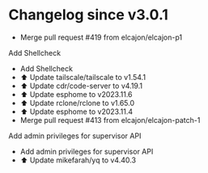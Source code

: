 # Changelog since v3.0.1
- Merge pull request #419 from elcajon/elcajon-p1

Add Shellcheck 
- Add Shellcheck 
- ⬆️ Update tailscale/tailscale to v1.54.1 
- ⬆️ Update cdr/code-server to v4.19.1 
- ⬆️ Update esphome to v2023.11.6 
- ⬆️ Update rclone/rclone to v1.65.0 
- ⬆️ Update esphome to v2023.11.4 
- Merge pull request #413 from elcajon/elcajon-patch-1

Add admin privileges for supervisor API 
- Add admin privileges for supervisor API 
- ⬆️ Update mikefarah/yq to v4.40.3 
